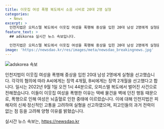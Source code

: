 ```yaml
---
title: 이웃집 여성 폭행 복도에서 소음 시비로 20대 2명 실형
categories:
  - News
excerpt: >
  인천지법은 오피스텔 복도에서 이웃집 여성을 폭행해 중상을 입힌 20대 남성 2명에게 실형을 선고했다. A(26)씨는 징역 4개월, B(26)씨는 징역 2개월을 선고받았는데, 이들은 이웃집 여성에 대해 조용히 해 달라고 했다가 폭행을 일으켰다. 이로 인해 피해자는 머리를 벽에 부딪혀 뇌출혈을 일으키고 병원에서 6주간 진료를 받았다. 윤 판사는 피고인들의 미흡한 반성과 처벌 전력이 없는 점을 고려했다.
feature_text: >
  ## adskorea 실시간 뉴스 속보입니다.

  인천지법은 오피스텔 복도에서 이웃집 여성을 폭행해 중상을 입힌 20대 남성 2명에게 실형을 선고했다. A(26)씨는 징역 4개월, B(26)씨는 징역 2개월을 선고받았는데, 이들은 이웃집 여성에 대해 조용히 해 달라고 했다가 폭행을 일으켰다. 이로 인해 피해자는 머리를 벽에 부딪혀 뇌출혈을 일으키고 병원에서 6주간 진료를 받았다. 윤 판사는 피고인들의 미흡한 반성과 처벌 전력이 없는 점을 고려했다.
image: 'https://newsdao.kr/res/images/meta/newsdao_breakingnews.jpg'
---
```


<p><img src="https://newsdao.kr/res/images/meta/newsdao_breakingnews.jpg" alt="adskorea 속보" /></p>

<p>인천지법이 이웃집 여성을 폭행해 중상을 입힌 20대 남성 2명에게 실형을 선고했습니다. 각각의 혐의에 따라 A씨에게는 징역 4개월, B씨에게는 징역 2개월을 선고했다고 합니다. 일시는 2022년 9월 1일 오전 1시 44분으로, 오피스텔 복도에서 벌어진 사건으로 전해졌습니다. 이들이 이웃집 여성을 폭행한 이유는 택배 물건을 벽에 던진 행동 때문으로, 폭행으로 인해 여성은 뇌출혈로 인한 중태에 이르렀습니다. 이에 대해 인천지법은 피해자의 신체·정신적인 고통을 고려하여 실형을 선고하였으며, 피고인들의 과거 전력이 없는 점 등을 고려해 양형 이유를 밝혔습니다.</p>
실시간 뉴스 속보는, <a href="https://newsdao.kr" rel="dofollow">https://newsdao.kr</a>


